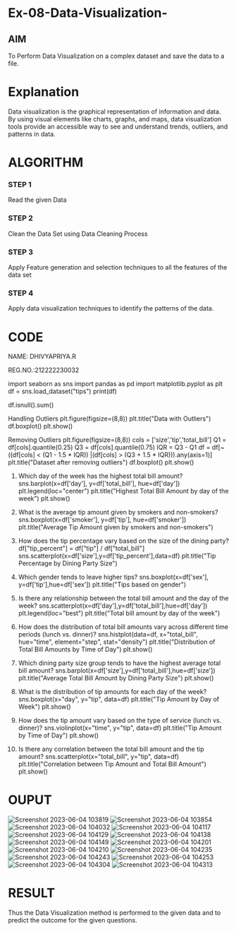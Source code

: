 # Ex-08-Data-Visualization-

## AIM

To Perform Data Visualization on a complex dataset and save the data to a file. 

# Explanation

Data visualization is the graphical representation of information and data. By using visual elements like charts, graphs, and maps, data visualization tools provide an accessible way to see and understand trends, outliers, and patterns in data.

# ALGORITHM

### STEP 1
Read the given Data

### STEP 2
Clean the Data Set using Data Cleaning Process

### STEP 3
Apply Feature generation and selection techniques to all the features of the data set

### STEP 4
Apply data visualization techniques to identify the patterns of the data.


# CODE

NAME: DHIVYAPRIYA.R

REG.NO.:212222230032

import seaborn as sns
import pandas as pd
import matplotlib.pyplot as plt
df = sns.load_dataset("tips")
print(df)

df.isnull().sum()

Handling Outliers
plt.figure(figsize=(8,8))
plt.title("Data with Outliers")
df.boxplot()
plt.show()

Removing Outliers
plt.figure(figsize=(8,8))
cols = ['size','tip','total_bill']
Q1 = df[cols].quantile(0.25)
Q3 = df[cols].quantile(0.75)
IQR = Q3 - Q1
df = df[~((df[cols] < (Q1 - 1.5 * IQR)) |(df[cols] > (Q3 + 1.5 * IQR))).any(axis=1)]
plt.title("Dataset after removing outliers")
df.boxplot()
plt.show()

1) Which day of the week has the highest total bill amount?
sns.barplot(x=df['day'], y=df['total_bill'], hue=df['day'])
plt.legend(loc="center")
plt.title("Highest Total Bill Amount by day of the week")
plt.show()

2) What is the average tip amount given by smokers and non-smokers?
sns.boxplot(x=df['smoker'], y=df['tip'], hue=df['smoker'])
plt.title("Average Tip Amount given by smokers and non-smokers")

3) How does the tip percentage vary based on the size of the dining party?
df["tip_percent"] = df["tip"] / df["total_bill"]
sns.scatterplot(x=df['size'],y=df['tip_percent'],data=df)
plt.title("Tip Percentage by Dining Party Size")

4) Which gender tends to leave higher tips?
sns.boxplot(x=df['sex'], y=df['tip'],hue=df['sex'])
plt.title("Tips based on gender")

5) Is there any relationship between the total bill amount and the day of the week?
sns.scatterplot(x=df['day'],y=df['total_bill'],hue=df['day'])
plt.legend(loc="best")
plt.title("Total bill amount by day of the week")

6) How does the distribution of total bill amounts vary across different time periods (lunch vs. dinner)?
sns.histplot(data=df, x="total_bill", hue="time", element="step", stat="density")
plt.title("Distribution of Total Bill Amounts by Time of Day")
plt.show()

7) Which dining party size group tends to have the highest average total bill amount?
sns.barplot(x=df['size'],y=df['total_bill'],hue=df['size'])
plt.title("Average Total Bill Amount by Dining Party Size")
plt.show()

8) What is the distribution of tip amounts for each day of the week?
sns.boxplot(x="day", y="tip", data=df)
plt.title("Tip Amount by Day of Week")
plt.show()

9) How does the tip amount vary based on the type of service (lunch vs. dinner)?
sns.violinplot(x="time", y="tip", data=df)
plt.title("Tip Amount by Time of Day")
plt.show()

10) Is there any correlation between the total bill amount and the tip amount?
sns.scatterplot(x="total_bill", y="tip", data=df)
plt.title("Correlation between Tip Amount and Total Bill Amount")
plt.show()

# OUPUT

![Screenshot 2023-06-04 103819](https://github.com/dhivyapriyar/Ex-08-Data-Visualization_1/assets/119477552/cc9e18d7-80e2-447e-ab89-7679698ebce3)
![Screenshot 2023-06-04 103854](https://github.com/dhivyapriyar/Ex-08-Data-Visualization_1/assets/119477552/8352392a-b1d1-4c7b-94db-9dd9889b36f1)
![Screenshot 2023-06-04 104032](https://github.com/dhivyapriyar/Ex-08-Data-Visualization_1/assets/119477552/579e1f18-7528-4d30-91af-a059f85c241a)
![Screenshot 2023-06-04 104117](https://github.com/dhivyapriyar/Ex-08-Data-Visualization_1/assets/119477552/22030f1f-f090-4a26-baaa-6107c6a59a5d)
![Screenshot 2023-06-04 104129](https://github.com/dhivyapriyar/Ex-08-Data-Visualization_1/assets/119477552/fd09eee1-f8b3-457e-8f4f-dbd248c83517)
![Screenshot 2023-06-04 104138](https://github.com/dhivyapriyar/Ex-08-Data-Visualization_1/assets/119477552/a83f9982-69ae-4d4b-8c59-48a570846477)
![Screenshot 2023-06-04 104149](https://github.com/dhivyapriyar/Ex-08-Data-Visualization_1/assets/119477552/7eb8d01d-6987-4eec-9625-e9432b7bad6d)
![Screenshot 2023-06-04 104201](https://github.com/dhivyapriyar/Ex-08-Data-Visualization_1/assets/119477552/a81c18c1-6bd0-4648-b6b4-7811c5e5b596)
![Screenshot 2023-06-04 104210](https://github.com/dhivyapriyar/Ex-08-Data-Visualization_1/assets/119477552/9cd5d43e-0dc6-4911-afd6-4da35ec2154e)
![Screenshot 2023-06-04 104235](https://github.com/dhivyapriyar/Ex-08-Data-Visualization_1/assets/119477552/ceba33be-0211-4f95-be15-29aa74f48af1)
![Screenshot 2023-06-04 104243](https://github.com/dhivyapriyar/Ex-08-Data-Visualization_1/assets/119477552/9febd6bd-a691-49e2-a394-98d1d29029a3)
![Screenshot 2023-06-04 104253](https://github.com/dhivyapriyar/Ex-08-Data-Visualization_1/assets/119477552/a40602b4-f086-4e76-990c-df2222a9840c)
![Screenshot 2023-06-04 104304](https://github.com/dhivyapriyar/Ex-08-Data-Visualization_1/assets/119477552/56b3df4b-711b-4e16-82a2-c0c7fd45ee20)
![Screenshot 2023-06-04 104313](https://github.com/dhivyapriyar/Ex-08-Data-Visualization_1/assets/119477552/6da5d577-6eed-42d0-b556-90770ab29fd9)

# RESULT

Thus the Data Visualization method is performed to the given data and to predict the outcome for the given questions.

